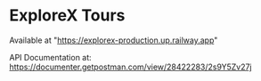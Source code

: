 # ExploreX Tours
Available at "https://explorex-production.up.railway.app"

API Documentation at: https://documenter.getpostman.com/view/28422283/2s9Y5Zv27j
